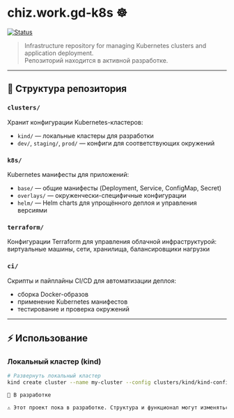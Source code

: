 # chiz.work.gd-k8s ☸️

[![Status](https://img.shields.io/badge/status-in%20development-yellow)](#)

> Infrastructure repository for managing Kubernetes clusters and application deployment.  
> Репозиторий находится в активной разработке.

---

## 📂 Структура репозитория

### `clusters/`
Хранит конфигурации Kubernetes-кластеров:
- `kind/` — локальные кластеры для разработки  
- `dev/`, `staging/`, `prod/` — конфиги для соответствующих окружений  

### `k8s/`
Kubernetes манифесты для приложений:
- `base/` — общие манифесты (Deployment, Service, ConfigMap, Secret)  
- `overlays/` — окруженчески-специфичные конфигурации  
- `helm/` — Helm charts для упрощённого деплоя и управления версиями  

### `terraform/`
Конфигурации Terraform для управления облачной инфраструктурой:  
виртуальные машины, сети, хранилища, балансировщики нагрузки  

### `ci/`
Скрипты и пайплайны CI/CD для автоматизации деплоя:  
- сборка Docker-образов  
- применение Kubernetes манифестов  
- тестирование и проверка окружений  

---

## ⚡ Использование

### Локальный кластер (kind)
```bash
# Развернуть локальный кластер
kind create cluster --name my-cluster --config clusters/kind/kind-config.yaml

📝 В разработке

⚠️ Этот проект пока в разработке. Структура и функционал могут изменяться.
